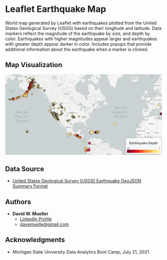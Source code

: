 # Leaflet Earthquake Map

World map generated by Leaflet with earthquakes plotted from the United States Geological Survey (USGS) based on their longitude and latitude. Data markers reflect the magnitude of the earthquake by size, and depth by color. Earthquakes with higher magnitudes appear larger and earthquakes with greater depth appear darker in color. Includes popups that provide additional information about the earthquake when a marker is clicked.

## Map Visualization

![earthquake_map](Images/earthquake_map.png)

## Data Source

- [United States Geological Survey (USGS) Earthquake GeoJSON Summary Format](https://earthquake.usgs.gov/earthquakes/feed/v1.0/geojson.php)

## Authors

- **David W. Mueller**
  - [LinkedIn Profile](https://www.linkedin.com/in/davidwaltermueller/)
  - davemuelle@gmail.com

## Acknowledgments

- Michigan State University Data Analytics Boot Camp; July 21, 2021.
